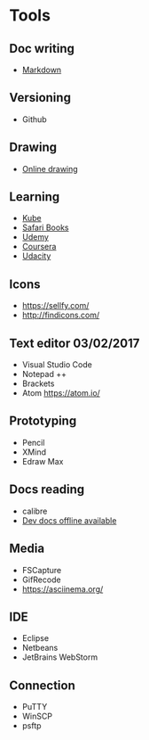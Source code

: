 # Tools

## Doc writing

* [Markdown](https://daringfireball.net/projects/markdown/syntax)

## Versioning

* Github

## Drawing

* [Online drawing](https://www.draw.io/)

## Learning

* [Kube](https://kubernetes.io/)
* [Safari Books](http://www.safaribooksonline.com)
* [Udemy](https://www.udemy.com/)
* [Coursera](https://www.coursera.org/)
* [Udacity](https://www.udacity.com)

## Icons

* https://sellfy.com/
* http://findicons.com/

## Text editor 03/02/2017

* Visual Studio Code
* Notepad ++
* Brackets
* Atom https://atom.io/

## Prototyping

* Pencil
* XMind
* Edraw Max

## Docs reading

* calibre
* [Dev docs offline available](http://devdocs.io/)

## Media

* FSCapture
* GifRecode
* https://asciinema.org/

## IDE

* Eclipse
* Netbeans
* JetBrains WebStorm

## Connection

* PuTTY
* WinSCP
* psftp
